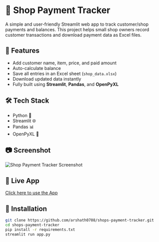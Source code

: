 # 🧾 Shop Payment Tracker

A simple and user-friendly Streamlit web app to track customer/shop payments and balances. This project helps small shop owners record customer transactions and download payment data as Excel files.

## 🚀 Features

- Add customer name, item, price, and paid amount
- Auto-calculate balance
- Save all entries in an Excel sheet (`shop_data.xlsx`)
- Download updated data instantly
- Fully built using **Streamlit**, **Pandas**, and **OpenPyXL**

## 🛠️ Tech Stack

- Python 🐍
- Streamlit 🌐
- Pandas 📊
- OpenPyXL 📄

## 📷 Screenshot
![Shop Payment Tracker Screenshot](Screenshot%202025-07-13%20123304.png)

## 🔗 Live App
[Click here to use the App](https://shops-payment-tracker-<arshath0708>.streamlit.app)

## 📁 Installation

```bash
git clone https://github.com/arshath0708/shops-payment-tracker.git
cd shops-payment-tracker
pip install -r requirements.txt
streamlit run app.py
